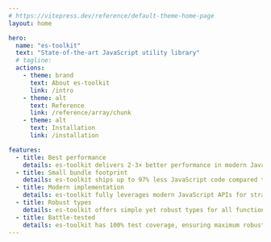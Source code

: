 ```yaml
---
# https://vitepress.dev/reference/default-theme-home-page
layout: home

hero:
  name: "es-toolkit"
  text: "State-of-the-art JavaScript utility library"
  # tagline: 
  actions:
    - theme: brand
      text: About es-toolkit
      link: /intro
    - theme: alt
      text: Reference
      link: /reference/array/chunk
    - theme: alt
      text: Installation
      link: /installation

features:
  - title: Best performance
    details: es-toolkit delivers 2-3× better performance in modern JavaScript runtimes compared to other libraries.
  - title: Small bundle footprint
    details: es-toolkit ships up to 97% less JavaScript code compared to other alternative libraries.
  - title: Modern implementation
    details: es-toolkit fully leverages modern JavaScript APIs for straightforward and error-free implementation.
  - title: Robust types
    details: es-toolkit offers simple yet robust types for all functions.
  - title: Battle-tested
    details: es-toolkit has 100% test coverage, ensuring maximum robustness.
---
```


